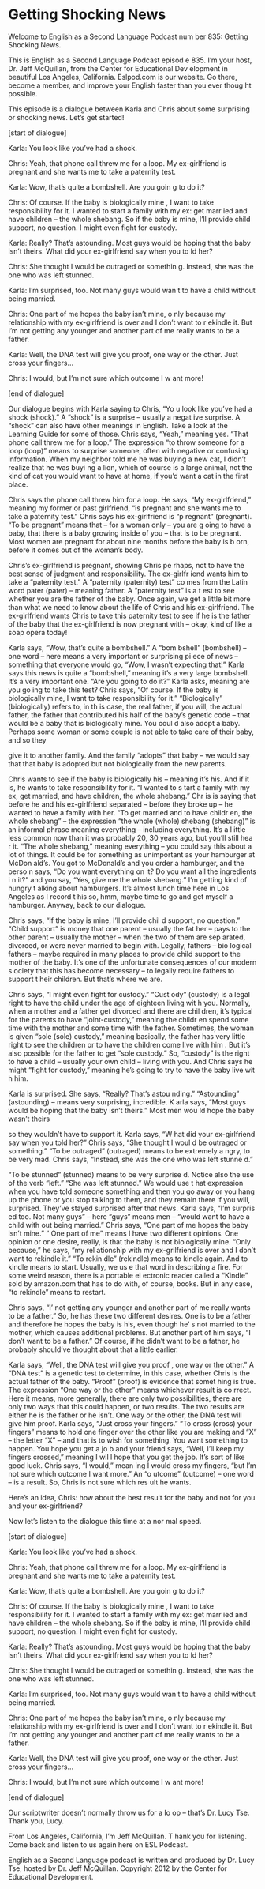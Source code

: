 # Getting Shocking News

Welcome to English as a Second Language Podcast num ber 835: Getting Shocking News.

This is English as a Second Language Podcast episod e 835. I’m your host, Dr. Jeff McQuillan, from the Center for Educational Dev elopment in beautiful Los Angeles, California. Eslpod.com is our website. Go there, become a member, and improve your English faster than you ever thoug ht possible.

This episode is a dialogue between Karla and Chris about some surprising or shocking news. Let’s get started!

[start of dialogue]

Karla:  You look like you’ve had a shock.

Chris:  Yeah, that phone call threw me for a loop. My ex-girlfriend is pregnant and she wants me to take a paternity test.

Karla:  Wow, that’s quite a bombshell. Are you goin g to do it?

Chris:  Of course. If the baby is biologically mine , I want to take responsibility for it. I wanted to start a family with my ex: get marr ied and have children – the whole shebang. So if the baby is mine, I’ll provide  child support, no question. I might even fight for custody.

Karla:  Really? That’s astounding. Most guys would be hoping that the baby isn’t theirs. What did your ex-girlfriend say when you to ld her?

Chris:  She thought I would be outraged or somethin g. Instead, she was the one who was left stunned.

Karla:  I’m surprised, too. Not many guys would wan t to have a child without being married.

Chris:  One part of me hopes the baby isn’t mine, o nly because my relationship with my ex-girlfriend is over and I don’t want to r ekindle it. But I’m not getting any younger and another part of me really wants to be a  father.

Karla:  Well, the DNA test will give you proof, one  way or the other. Just cross your fingers...

 Chris:  I would, but I’m not sure which outcome I w ant more!

[end of dialogue]

Our dialogue begins with Karla saying to Chris, “Yo u look like you’ve had a shock (shock).” A “shock” is a surprise – usually a negat ive surprise. A “shock” can also have other meanings in English. Take a look at the Learning Guide for some of those. Chris says, “Yeah,” meaning yes. “That phone  call threw me for a loop.” The expression “to throw someone for a loop (loop)”  means to surprise someone, often with negative or confusing information. When my neighbor told me he was buying a new cat, I didn’t realize that he was buyi ng a lion, which of course is a large animal, not the kind of cat you would want to  have at home, if you’d want a cat in the first place.

Chris says the phone call threw him for a loop. He says, “My ex-girlfriend,” meaning my former or past girlfriend, “is pregnant and she wants me to take a paternity test.” Chris says his ex-girlfriend is “p regnant” (pregnant). “To be pregnant” means that – for a woman only – you are g oing to have a baby, that there is a baby growing inside of you – that is to be pregnant. Most women are pregnant for about nine months before the baby is b orn, before it comes out of the woman’s body.

Chris’s ex-girlfriend is pregnant, showing Chris pe rhaps, not to have the best sense of judgment and responsibility. The ex-girlfr iend wants him to take a “paternity test.” A “paternity (paternity) test” co mes from the Latin word pater (pater) – meaning father. A “paternity test” is a t est to see whether you are the father of the baby. Once again, we get a little bit  more than what we need to know about the life of Chris and his ex-girlfriend.  The ex-girlfriend wants Chris to take this paternity test to see if he is the father  of the baby that the ex-girlfriend is now pregnant with – okay, kind of like a soap opera  today!

Karla says, “Wow, that’s quite a bombshell.” A “bom bshell” (bombshell) – one word – here means a very important or surprising pi ece of news – something that everyone would go, “Wow, I wasn’t expecting that!” Karla says this news is quite a “bombshell,” meaning it’s a very large bombshell.  It’s a very important one. “Are you going to do it?” Karla asks, meaning are you go ing to take this test? Chris says, “Of course. If the baby is biologically mine,  I want to take responsibility for it.” “Biologically” (biologically) refers to, in th is case, the real father, if you will, the actual father, the father that contributed his half  of the baby’s genetic code – that would be a baby that is biologically mine. You coul d also adopt a baby. Perhaps some woman or some couple is not able to take care of their baby, and so they

give it to another family. And the family “adopts” that baby – we would say that that baby is adopted but not biologically from the new parents.

Chris wants to see if the baby is biologically his – meaning it’s his. And if it is, he wants to take responsibility for it. “I wanted to s tart a family with my ex, get married, and have children, the whole shebang.” Chr is is saying that before he and his ex-girlfriend separated – before they broke  up – he wanted to have a family with her. “To get married and to have childr en, the whole shebang” – the expression “the whole (whole) shebang (shebang)” is  an informal phrase meaning everything – including everything. It’s a l ittle less common now than it was probably 20, 30 years ago, but you’ll still hea r it. “The whole shebang,” meaning everything – you could say this about a lot  of things. It could be for something as unimportant as your hamburger at McDon ald’s. You got to McDonald’s and you order a hamburger, and the perso n says, “Do you want everything on it? Do you want all the ingredients i n it?” and you say, “Yes, give me the whole shebang.” I’m getting kind of hungry t alking about hamburgers. It’s almost lunch time here in Los Angeles as I record t his so, hmm, maybe time to go and get myself a hamburger. Anyway, back to our dialogue.

Chris says, “If the baby is mine, I’ll provide chil d support, no question.” “Child support” is money that one parent – usually the fat her – pays to the other parent – usually the mother – when the two of them are sep arated, divorced, or were never married to begin with. Legally, fathers – bio logical fathers – maybe required in many places to provide child support to  the mother of the baby. It’s one of the unfortunate consequences of our modern s ociety that this has become necessary – to legally require fathers to support t heir children. But that’s where we are.

Chris says, “I might even fight for custody.” “Cust ody” (custody) is a legal right to have the child under the age of eighteen living wit h you. Normally, when a mother and a father get divorced and there are chil dren, it’s typical for the parents to have “joint-custody,” meaning the childr en spend some time with the mother and some time with the father. Sometimes, the woman is given “sole (sole) custody,” meaning basically, the father has very little right to see the children or to have the children come live with him . But it’s also possible for the father to get “sole custody.” So, “custody” is the right to have a child – usually your own child – living with you. And Chris says he  might “fight for custody,” meaning he’s going to try to have the baby live wit h him.

Karla is surprised. She says, “Really? That’s astou nding.” “Astounding” (astounding) – means very surprising, incredible. K arla says, “Most guys would be hoping that the baby isn’t theirs.” Most men wou ld hope the baby wasn’t theirs

so they wouldn’t have to support it. Karla says, “W hat did your ex-girlfriend say when you told her?” Chris says, “She thought I woul d be outraged or something.” “To be outraged” (outraged) means to be extremely a ngry, to be very mad. Chris says, “Instead, she was the one who was left stunne d.”

“To be stunned” (stunned) means to be very surprise d. Notice also the use of the verb “left.” “She was left stunned.” We would use t hat expression when you have told someone something and then you go away or you hang up the phone or you stop talking to them, and they remain there if you will, surprised. They’ve stayed surprised after that news. Karla says, “I’m surpris ed too. Not many guys” – here “guys” means men – “would want to have a child with out being married.” Chris says, “One part of me hopes the baby isn’t mine.” “ One part of me” means I have two different opinions. One opinion or one desire, really, is that the baby is not biologically mine. “Only because,” he says, “my rel ationship with my ex-grilfriend is over and I don’t want to rekindle it.” “To rekin dle” (rekindle) means to kindle again. And to kindle means to start. Usually, we us e that word in describing a fire. For some weird reason, there is a portable el ectronic reader called a “Kindle” sold by amazon.com that has to do with, of course, books. But in any case, “to rekindle” means to restart.

Chris says, “I’ not getting any younger and another  part of me really wants to be a father.” So, he has these two different desires. One is to be a father and therefore he hopes the baby is his, even though he’ s not married to the mother, which causes additional problems. But another part of him says, “I don’t want to be a father.” Of course, if he didn’t want to be a father, he probably should’ve thought about that a little earlier.

Karla says, “Well, the DNA test will give you proof , one way or the other.” A “DNA test” is a genetic test to determine, in this case,  whether Chris is the actual father of the baby. “Proof” (proof) is evidence that somet hing is true. The expression “One way or the other” means whichever result is co rrect. Here it means, more generally, there are only two possibilities, there are only two ways that this could happen, or two results. The two results are either he is the father or he isn’t. One way or the other, the DNA test will give him proof.  Karla says, “Just cross your fingers.” “To cross (cross) your fingers” means to hold one finger over the other like you are making and “X” – the letter “X”  – and  that is to wish for something. You want something to happen. You hope you get a jo b and your friend says, “Well, I’ll keep my fingers crossed,” meaning I wil l hope that you get the job. It’s sort of like good luck. Chris says, “I would,” mean ing I would cross my fingers, “but I’m not sure which outcome I want more.” An “o utcome” (outcome) – one word – is a result. So, Chris is not sure which res ult he wants.

Here’s an idea, Chris: how about the best result for the baby and not for you and your ex-girlfriend?

Now let’s listen to the dialogue this time at a nor mal speed.

[start of dialogue]

Karla:  You look like you’ve had a shock.

Chris:  Yeah, that phone call threw me for a loop. My ex-girlfriend is pregnant and she wants me to take a paternity test.

Karla:  Wow, that’s quite a bombshell. Are you goin g to do it?

Chris:  Of course. If the baby is biologically mine , I want to take responsibility for it. I wanted to start a family with my ex: get marr ied and have children – the whole shebang. So if the baby is mine, I’ll provide  child support, no question. I might even fight for custody.

Karla:  Really? That’s astounding. Most guys would be hoping that the baby isn’t theirs. What did your ex-girlfriend say when you to ld her?

Chris:  She thought I would be outraged or somethin g. Instead, she was the one who was left stunned.

Karla:  I’m surprised, too. Not many guys would wan t to have a child without being married.

Chris:  One part of me hopes the baby isn’t mine, o nly because my relationship with my ex-girlfriend is over and I don’t want to r ekindle it. But I’m not getting any younger and another part of me really wants to be a  father.

Karla:  Well, the DNA test will give you proof, one  way or the other. Just cross your fingers...

Chris:  I would, but I’m not sure which outcome I w ant more!

[end of dialogue]

Our scriptwriter doesn’t normally throw us for a lo op – that’s Dr. Lucy Tse. Thank you, Lucy.

 From Los Angeles, California, I’m Jeff McQuillan. T hank you for listening. Come back and listen to us again here on ESL Podcast.

English as a Second Language podcast is written and  produced by Dr. Lucy Tse, hosted by Dr. Jeff McQuillan. Copyright 2012 by the  Center for Educational Development.

